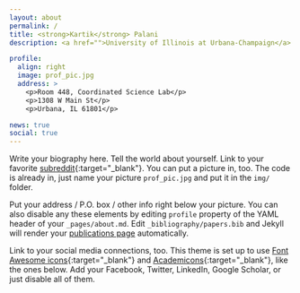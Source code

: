 ```yaml
---
layout: about
permalink: /
title: <strong>Kartik</strong> Palani
description: <a href="">University of Illinois at Urbana-Champaign</a>

profile:
  align: right
  image: prof_pic.jpg
  address: >
    <p>Room 448, Coordinated Science Lab</p>
    <p>1308 W Main St</p>
    <p>Urbana, IL 61801</p>

news: true
social: true
---
```


Write your biography here. Tell the world about yourself. Link to your favorite [subreddit](http://reddit.com){:target="\_blank"}. You can put a picture in, too. The code is already in, just name your picture `prof_pic.jpg` and put it in the `img/` folder.

Put your address / P.O. box / other info right below your picture. You can also disable any these elements by editing `profile` property of the YAML header of your `_pages/about.md`. Edit `_bibliography/papers.bib` and Jekyll will render your [publications page](/al-folio/publications/) automatically.

Link to your social media connections, too. This theme is set up to use [Font Awesome icons](http://fortawesome.github.io/Font-Awesome/){:target="\_blank"} and [Academicons](https://jpswalsh.github.io/academicons/){:target="\_blank"}, like the ones below. Add your Facebook, Twitter, LinkedIn, Google Scholar, or just disable all of them.
